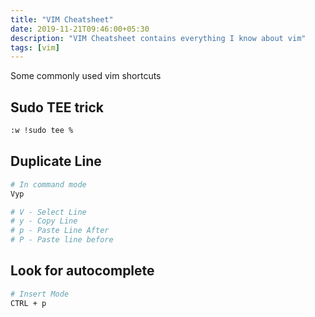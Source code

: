 ```yaml
---
title: "VIM Cheatsheet"
date: 2019-11-21T09:46:00+05:30
description: "VIM Cheatsheet contains everything I know about vim"
tags: [vim]
---
```


Some commonly used vim shortcuts

## Sudo TEE trick

```bash
:w !sudo tee %
```

## Duplicate Line
```bash
# In command mode
Vyp

# V - Select Line
# y - Copy Line
# p - Paste Line After
# P - Paste line before
```

## Look for autocomplete
```bash
# Insert Mode
CTRL + p
```